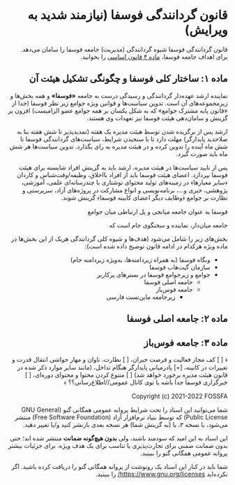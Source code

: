 <div dir="rtl" align="right">

# قانون گردانندگی فوسفا (نیازمند شدید به ویرایش)
قانون گردانندگی فوسفا شیوه گردانندگی (مدیریت) جامعه فوسفا را سامان می‌دهد.
برای اهداف جامعه فوسفا، <!--پیوند زیر برای نمایش در مارک‌داون گیت‌هاب بهینه
شده است؛ شاید در سایر سامانه‌هایی که با مارک‌داون کار می‌کنند نیاز به تغییر
داشته باشد-->
[ماده ۴ قانون اساسی](قانون_اساسی.md#ماده-۴-نقش-خانواده-جوامع-فوسفا) را
بخوانید.

## ماده ۱: ساختار کلی فوسفا و چگونگی تشکیل هیئت آن
نماینده ارشد عهده‌دار گردانندگی و رسیدگی درست به جامعه **«فوسفا»** و همه
بخش‌ها و زیرمجموعه‌های آن است. تدوین سیاست‌ها و قوانین ویژه جوامع زیر نظر
فوسفا (جدا از «قانون پایه مشترک جوامع» که به شکل یکسان بر همه جوامع عضو
الزامیست) افزون بر گزینش و سامان‌دهی هیئت فوسفا نیز تعهدات وی هستند.

ارشد پس از برگزیده شدن توسط هیئت مدیره یک هفته (تمدیدپذیر تا شش هفته بنا به
صلاحدید پایدارگر) مهلت دارد تا با سنجیدن شرایط،
سیاست‌های گردانندگی فوسفا تا شش ماه آینده را تدوین کرده و در هیئت مدیره به رای
بگذارد. تدوین سیاست‌ها هر شش ماه باید صورت گیرد.

<!--احتمال وجود جمله‌بندی بهتر-->
پس از تایید سیاست‌ها <!--((دریافت تایید//رای اعتماد) // (جلب نظر))--> در هیئت
مدیره، ارشد باید به گزینش افراد شایسته برای هیئت فوسفا بپردازد. اعضای هیئت
فوسفا باید از افراد بااخلاق، وظیفه/وقت‌شناس و کاردان ﴿سایر معیارها﴾ در
زمینه‌های تولید محتوای نوشتاری یا چندرسانه‌ای علمی، آموزشی، پژوهشی، خبری و…،
برنامه‌نویسی و انواع مشارکت در پروژه‌های آزاد، سرپرستی و نظارت بر جوامع ﴿وظایف
دیگر اعضای کابینه فوسفا﴾ گزینش شوند.

فوسفا به عنوان جامعه میانجی و پل ارتباطی میان جوامع
<!--تعریف دقیق‌تر از فوسفا--> جامعه میان‌دار، نماینده و سخنگوی جام است که
بخش‌های زیر را شامل می‌شود (هدف‌ها و شیوه کلی گردانندگی هریک از این بخش‌ها در
ماده ویژه هرکدام در ادامه قانون توضیح داده شده است):
+ وبگاه فوسفا (به همراه زیردامنه‌ها، به‌ویژه زیردامنه جام)
+ سازمان گیت‌هاب فوسفا <!--کدبرگ، گیت‌لب، بیت‌باکت و… حتی زیرساخت گیت
خودمیزبانی‌شده فوسفا (گیتی، سی‌گیت، رابط وب خود گیت و…)-->
+ جوامع و زیرجوامع فوسفا در بسترهای پرکاربر
    * جامعه اصلی فوسفا
    * جامعه فوس‌باز
        - زیرجامعه ماین‌تست فارسی
<!--راه‌اندازی بسترهای ایرانی، سرور ایمیل، IRC و… برای مواقع قطع دسترسی به
اینترنت-->

## ماده ۲: جامعه اصلی فوسفا


## ماده ۳: جامعه فوس‌باز


﴿
[ ] کف مجاز فعالیت و فرصت جبران،
[ ] نظارت، تاوان و مهار حواشی انتقال قدرت و تغییرات در کابینه،
[+] پادرمیانی پایدارگر هنگام تداخل، (مانند سایر موارد ذکر شده در قانون هیئت
مدیره برخورد خواهد شد)
[ ] متنوع کردن محتوا و محتوای دوره‌ای،
[ ] خبرگزاری فوسفا جدا باشه یا توی کانال عمومی//اطلاع‌رسانی؟؟
﴾

Copyright (c) 2021-2022 FOSSFA

شما می‌توانید این اسناد را تحت شرایط پروانه عمومی همگانی
گنو (GNU General Public License) که توسط بنیاد نرم‌افزار
آزاد (Free Software Foundation) منتشر می‌شود، یا نسخه ۳، یا (به گزینش شما) هر
نسخه بعدی بازنشر کنید و/یا تغییر دهید.

این اسناد به این امید که سودمند باشند، ولی **بدون هیچ‌گونه ضمانت** منتشر
شده اند؛ حتی بدون ضمانت ضمنی برای تجارت‌پذیری یا تناسب برای یک هدف ویژه.
برای جزئیات بیشتر پروانه عمومی همگانی گنو را ببینید.

شما باید در کنار این اسناد یک رونوشت از پروانه همگانی گنو را دریافت کرده
باشید. اگر نکرده‌اید https://www.gnu.org/licenses/ را ببینید.
</div>
